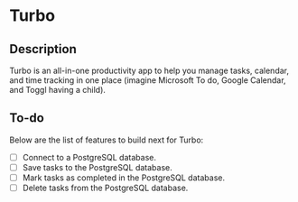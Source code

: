 # Turbo

## Description

Turbo is an all-in-one productivity app to help you manage tasks, calendar, and time tracking in one place (imagine Microsoft To do, Google Calendar, and Toggl having a child).

## To-do

Below are the list of features to build next for Turbo:

- [ ] Connect to a PostgreSQL database.
- [ ] Save tasks to the PostgreSQL database.
- [ ] Mark tasks as completed in the PostgreSQL database.
- [ ] Delete tasks from the PostgreSQL database.
